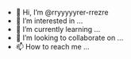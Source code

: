 - 👋 Hi, I’m @rryyyyyrer-rrezre
- 👀 I’m interested in ...
- 🌱 I’m currently learning ...
- 💞️ I’m looking to collaborate on ...
- 📫 How to reach me ...

<!---
rryyyyyrer-rrezre/rryyyyyrer-rrezre is a ✨ special ✨ repository because its `README.md` (this file) appears on your GitHub profile.
You can click the Preview link to take a look at your changes.
--->
